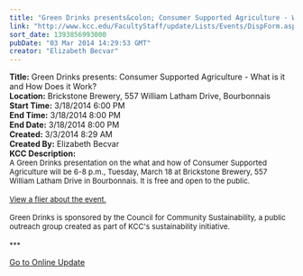 ```yaml
---
title: "Green Drinks presents&colon; Consumer Supported Agriculture - What is it and How Does it Work?"
link: "http://www.kcc.edu/FacultyStaff/update/Lists/Events/DispForm.aspx?ID=496"
sort_date: 1393856993000
pubDate: "03 Mar 2014 14:29:53 GMT"
creator: "Elizabeth Becvar"
---
```


<div><b>Title:</b> Green Drinks presents: Consumer Supported Agriculture - What is it and How Does it Work?</div>
<div><b>Location:</b> Brickstone Brewery, 557 William Latham Drive, Bourbonnais</div>
<div><b>Start Time:</b> 3/18/2014 6:00 PM</div>
<div><b>End Time:</b> 3/18/2014 8:00 PM</div>
<div><b>End Date:</b> 3/18/2014 8:00 PM</div>
<div><b>Created:</b> 3/3/2014 8:29 AM</div>
<div><b>Created By:</b> Elizabeth Becvar</div>
<div><b>KCC Description:</b> <div class="ExternalClass5965732DF6864591895814B6D073F79A">
<div><font size="2">A Green Drinks presentation on the what and how of Consumer Supported Agriculture will be 6-8 p.m., Tuesday, March 18 at Brickstone Brewery, 557 William Latham Drive in Bourbonnais. It is free and open to the public.</font></div>
<div><font size="2"></font> </div>
<div><font size="2"><a href="/FacultyStaff/update/Documents/March%20Flyer-%20CSAs.pdf">View a flier about the event.</a><br /> <br />Green Drinks is sponsored by the Council for Community Sustainability, a public outreach group created as part of KCC's sustainability initiative.</font></div>
<div><font size="2"></font> </div>
<div><font size="2">***</font></div>
<p><a href="/FacultyStaff/update/Pages/dailyupdate.aspx">Go to Online Update</a></p>
<p><font size="2"> </p>
<div><br /></font> <br /> <br /></div></div></div>
